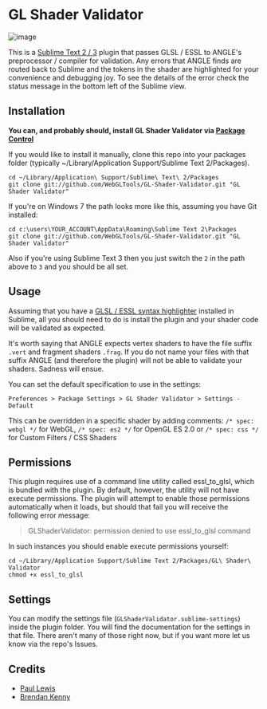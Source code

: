 # GL Shader Validator

![image](http://aerotwist.com/glshadervalidator/screenshot.png)

This is a [Sublime Text 2 / 3](http://www.sublimetext.com/) plugin that passes GLSL / ESSL to ANGLE's
preprocessor / compiler for validation.
Any errors that ANGLE finds are routed back to Sublime and the tokens in
the shader are highlighted for your convenience and debugging joy.
To see the details of the error check the status message in the bottom left of the
Sublime view.

## Installation

**You can, and probably should, install GL Shader Validator via [Package Control](http://wbond.net/sublime_packages/package_control)**

If you would like to install it manually, clone this repo into your packages folder
(typically ~/Library/Application Support/Sublime Text 2/Packages).

```
cd ~/Library/Application\ Support/Sublime\ Text\ 2/Packages
git clone git://github.com/WebGLTools/GL-Shader-Validator.git "GL Shader Validator"
```

If you're on Windows 7 the path looks more like this, assuming you have Git installed:

```
cd c:\users\YOUR_ACCOUNT\AppData\Roaming\Sublime Text 2\Packages
git clone git://github.com/WebGLTools/GL-Shader-Validator.git "GL Shader Validator"
```

Also if you're using Sublime Text 3 then you just switch the `2` in the path above to `3` and you should be all set.

## Usage

Assuming that you have a [GLSL / ESSL syntax highlighter](https://github.com/euler0/sublime-glsl) installed in Sublime, all you should need to do
is install the plugin and your shader code will be validated as expected.

It's worth saying that ANGLE expects vertex shaders to have the file
suffix `.vert` and fragment shaders `.frag`. If you do not name your files
with that suffix ANGLE (and therefore the plugin) will not be able
to validate your shaders. Sadness will ensue.

You can set the default specification to use in the settings:
```
Preferences > Package Settings > GL Shader Validator > Settings - Default
```

This can be overridden in a specific shader by adding comments:
`/* spec: webgl */` for WebGL,
`/* spec: es2 */` for OpenGL ES 2.0 or
`/* spec: css */ ` for Custom Filters / CSS Shaders

## Permissions

This plugin requires use of a command line utility called essl_to_glsl, which is bundled with the plugin. By default,
however, the utility will not have execute permissions. The plugin will attempt to enable those permissions automatically when it loads, but
should that fail you will receive the following error message:

> GLShaderValidator: permission denied to use essl_to_glsl command

In such instances you should enable execute permissions yourself:

```
cd ~/Library/Application Support/Sublime Text 2/Packages/GL\ Shader\ Validator
chmod +x essl_to_glsl
```

## Settings

You can modify the settings file (`GLShaderValidator.sublime-settings`) inside
the plugin folder. You will find the documentation for the settings in
that file. There aren't many of those right now, but if you want more let us
know via the repo's Issues.

## Credits

* [Paul Lewis](http://aerotwist.com)
* [Brendan Kenny](http://extremelysatisfactorytotalitarianism.com/)
